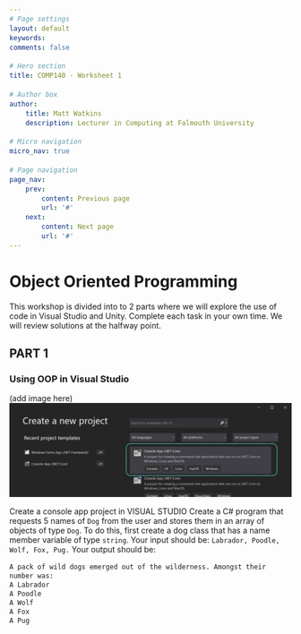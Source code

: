 ```yaml
---
# Page settings
layout: default
keywords:
comments: false

# Hero section
title: COMP140 - Worksheet 1

# Author box
author:
    title: Matt Watkins
    description: Lecturer in Computing at Falmouth University

# Micro navigation
micro_nav: true

# Page navigation
page_nav:
    prev:
        content: Previous page
        url: '#'
    next:
        content: Next page
        url: '#'
---
```


# Object Oriented Programming

This workshop is divided into to 2 parts where we will explore the use of code in Visual Studio and Unity. Complete each task in your own time. We will review solutions at the halfway point.

## PART 1
### Using OOP in Visual Studio

(add image here)
![Add Console App](images/create-console.png)

Create a console app project in VISUAL STUDIO
Create a C# program that requests 5 names of ``Dog`` from the user and stores them in an array of objects of type ``Dog``. To do this, first create a dog class that has a name member variable of type ``string``.
Your input should be: ``Labrador, Poodle, Wolf, Fox, Pug.`` 
Your output should be: 

```
A pack of wild dogs emerged out of the wilderness. Amongst their number was:
A Labrador
A Poodle
A Wolf
A Fox
A Pug
```

